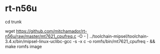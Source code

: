 # rt-n56u

cd trunk

wget https://github.com/mitchamador/rt-n56u/raw/master/mt7621_cpufreq.c -O - | ../toolchain-mipsel/toolchain-3.4.x/bin/mipsel-linux-uclibc-gcc -s -x c -o romfs/bin/mt7621_cpufreq - && make romfs image
